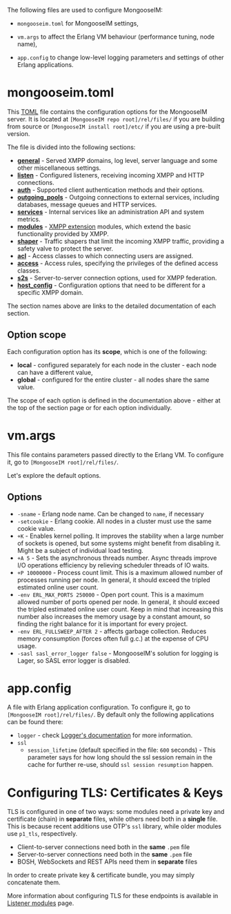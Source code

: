 The following files are used to configure MongooseIM:

* `mongooseim.toml` for MongooseIM settings,

* `vm.args` to affect the Erlang VM behaviour (performance tuning, node name),

* `app.config` to change low-level logging parameters and settings of other Erlang applications.

# mongooseim.toml

This [TOML](https://github.com/toml-lang/toml) file contains the configuration options for the MongooseIM server. It is located at `[MongooseIM repo root]/rel/files/` if you are building from source or `[MongooseIM install root]/etc/` if you are using a pre-built version.

The file is divided into the following sections:

* [**general**](advanced-configuration/general.md) - Served XMPP domains, log level, server language and some other miscellaneous settings.
* [**listen**](advanced-configuration/listen.md) - Configured listeners, receiving incoming XMPP and HTTP connections.
* [**auth**](advanced-configuration/auth.md) - Supported client authentication methods and their options.
* [**outgoing_pools**](advanced-configuration/outgoing-connections.md) - Outgoing connections to external services, including databases, message queues and HTTP services.
* [**services**](advanced-configuration/Services.md) - Internal services like an administration API and system metrics.
* [**modules**](advanced-configuration/Modules.md) - [XMPP extension](https://xmpp.org/extensions/) modules, which extend the basic functionality provided by XMPP.
* [**shaper**](advanced-configuration/shaper.md) - Traffic shapers that limit the incoming XMPP traffic, providing a safety valve to protect the server.
* [**acl**](advanced-configuration/acl.md) - Access classes to which connecting users are assigned.
* [**access**](advanced-configuration/access.md) - Access rules, specifying the privileges of the defined access classes.
* [**s2s**](advanced-configuration/s2s.md) - Server-to-server connection options, used for XMPP federation.
* [**host_config**](advanced-configuration/host_config.md) - Configuration options that need to be different for a specific XMPP domain.

The section names above are links to the detailed documentation of each section.

## Option scope

Each configuration option has its **scope**, which is one of the following:

* **local** - configured separately for each node in the cluster - each node can have a different value,
* **global** - configured for the entire cluster - all nodes share the same value.

The scope of each option is defined in the documentation above - either at the top of the section page or for each option individually.

# vm.args

This file contains parameters passed directly to the Erlang VM. To configure it, go to `[MongooseIM root]/rel/files/`.

Let's explore the default options.

## Options

* `-sname` - Erlang node name. Can be changed to `name`, if necessary
* `-setcookie` - Erlang cookie. All nodes in a cluster must use the same cookie value.
* `+K` - Enables kernel polling. It improves the stability when a large number of sockets is opened, but some systems might benefit from disabling it. Might be a subject of individual load testing.
* `+A 5` - Sets the asynchronous threads number. Async threads improve I/O operations efficiency by relieving scheduler threads of IO waits.
* `+P 10000000` - Process count limit. This is a maximum allowed number of processes running per node. In general, it should exceed the tripled estimated online user count.
* `-env ERL_MAX_PORTS 250000` - Open port count. This is a maximum allowed number of ports opened per node. In general, it should exceed the tripled estimated online user count. Keep in mind that increasing this number also increases the memory usage by a constant amount, so finding the right balance for it is important for every project.
* `-env ERL_FULLSWEEP_AFTER 2` - affects garbage collection. Reduces memory consumption (forces often full g.c.) at the expense of CPU usage.
* `-sasl sasl_error_logger false` - MongooseIM's solution for logging is Lager, so SASL error logger is disabled.

# app.config

A file with Erlang application configuration. To configure it, go to `[MongooseIM root]/rel/files/`.
By default only the following applications can be found there:

* `logger` - check [Logger's documentation](https://erlang.org/doc/man/logger.html) for more information.
* `ssl`
    * `session_lifetime` (default specified in the file: `600` seconds) - This parameter says for how long should the ssl session remain in the cache for further re-use, should `ssl session resumption` happen.

# Configuring TLS: Certificates & Keys

TLS is configured in one of two ways: some modules need a private key and certificate (chain) in __separate__ files, while others need both in a __single__ file. This is because recent additions use OTP's `ssl` library, while older modules use `p1_tls`, respectively.

* Client-to-server connections need both in the __same__ `.pem` file
* Server-to-server connections need both in the __same__ `.pem` file
* BOSH, WebSockets and REST APIs need them in __separate__ files

In order to create private key & certificate bundle, you may simply concatenate them.

More information about configuring TLS for these endpoints is available in [Listener modules](advanced-configuration/Listener-modules.md) page.
